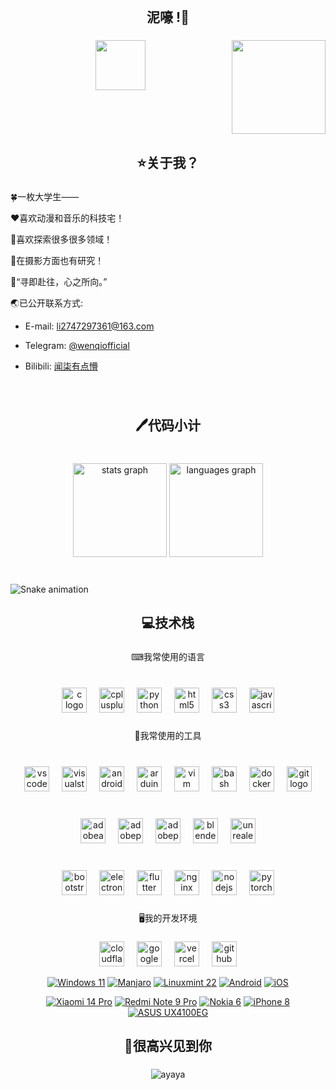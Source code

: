<br clear="both">

<h2 align="center">泥嚎 !👋</h2>

###

<img align="right" width="150" src="https://i.imgflip.com/65efzo.gif"  />

###

<div align="center">
  <img height="80" src="https://readme-typing-svg.demolab.com?font=Fira+Code&pause=1000&color=39C5BB&center=true&vCenter=true&width=435&lines=Hi+there%F0%9F%91%8B!;Welcome+to+my+page!"  />
</div>

###

<br clear="both">

<h2 align="center">⭐关于我？</h2>

###

🍀一枚大学生——

❤喜欢动漫和音乐的科技宅！

🔭喜欢探索很多很多领域！

📸在摄影方面也有研究！

💭“寻即赴往，心之所向。”

🌏已公开联系方式:

- E-mail: <li2747297361@163.com>

- Telegram: [@wenqiofficial](https://t.me/wenqiofficial)

- Bilibili: [闻柒有点懵](https://space.bilibili.com/168567806)

###

<br clear="both">

<h2 align="center">🖊代码小计</h2>

###

<br clear="both">

<div align="center">
<!--   <img src="https://streak-stats.demolab.com?user=WenqiOfficial&locale=en&mode=weekly&theme=dracula&hide_border=true&border_radius=5" height="150" alt="streak graph"  /><br> -->
  <img src="https://github-readme-stats.vercel.app/api?username=WenqiOfficial&hide_title=false&hide_rank=false&show_icons=true&include_all_commits=true&count_private=true&disable_animations=false&theme=dracula&locale=en&hide_border=true&custom_title=WenqiOfficial's%20GitHub%20Adventurer%20Card" height="150" alt="stats graph"  />
  <img src="https://github-readme-stats.vercel.app/api/top-langs?username=WenqiOfficial&locale=en&hide_title=false&layout=compact&card_width=320&langs_count=5&theme=dracula&hide_border=true&custom_title=Languages%20I%E2%80%99ve%20worked%20with" height="150" alt="languages graph"  />
</div>

###

<br clear="both">

<img src="https://raw.githubusercontent.com/WenqiOfficial/profile/output/snake.svg" alt="Snake animation" />

###

<h2 align="center">💻技术栈</h2>

###

<p align="center">⌨我常使用的语言</p>

###

<br clear="both">

<div align="center">
  <img src="https://skillicons.dev/icons?i=c" height="40" alt="c logo"  />
  <img width="12" />
  <img src="https://skillicons.dev/icons?i=cpp" height="40" alt="cplusplus logo"  />
  <img width="12" />
  <img src="https://skillicons.dev/icons?i=py" height="40" alt="python logo"  />
  <img width="12" />
  <img src="https://skillicons.dev/icons?i=html" height="40" alt="html5 logo"  />
  <img width="12" />
  <img src="https://skillicons.dev/icons?i=css" height="40" alt="css3 logo"  />
  <img width="12" />
  <img src="https://skillicons.dev/icons?i=js" height="40" alt="javascript logo"  />
</div>

###

<p align="center">💾我常使用的工具</p>

###

<br clear="both">

<div align="center">
  <img src="https://skillicons.dev/icons?i=vscode" height="40" alt="vscode logo"  />
  <img width="12" />
  <img src="https://skillicons.dev/icons?i=visualstudio" height="40" alt="visualstudio logo"  />
  <img width="12" />
  <img src="https://skillicons.dev/icons?i=androidstudio" height="40" alt="androidstudio logo"  />
  <img width="12" />
  <img src="https://skillicons.dev/icons?i=arduino" height="40" alt="arduino logo"  />
  <img width="12" />
  <img src="https://skillicons.dev/icons?i=vim" height="40" alt="vim logo"  />
  <img width="12" />
  <img src="https://skillicons.dev/icons?i=bash" height="40" alt="bash logo"  />
  <img width="12" />
  <img src="https://skillicons.dev/icons?i=docker" height="40" alt="docker logo"  />
  <img width="12" />
  <img src="https://skillicons.dev/icons?i=git" height="40" alt="git logo"  />
</div>

###

<br clear="both">

<div align="center">
  <img src="https://skillicons.dev/icons?i=ae" height="40" alt="adobeaftereffects logo"  />
  <img width="12" />
  <img src="https://skillicons.dev/icons?i=pr" height="40" alt="adobepremierepro logo"  />
  <img width="12" />
  <img src="https://skillicons.dev/icons?i=ps" height="40" alt="adobephotoshop logo"  />
  <img width="12" />
  <img src="https://skillicons.dev/icons?i=blender" height="40" alt="blender logo"  />
  <img width="12" />
  <img src="https://skillicons.dev/icons?i=unreal" height="40" alt="unrealengine logo"  />
</div>

###

<br clear="both">

<div align="center">
  <img src="https://skillicons.dev/icons?i=bootstrap" height="40" alt="bootstrap logo"  />
  <img width="12" />
  <img src="https://skillicons.dev/icons?i=electron" height="40" alt="electron logo"  />
  <img width="12" />
  <img src="https://skillicons.dev/icons?i=flutter" height="40" alt="flutter logo"  />
  <img width="12" />
  <img src="https://skillicons.dev/icons?i=nginx" height="40" alt="nginx logo"  />
  <img width="12" />
  <img src="https://skillicons.dev/icons?i=nodejs" height="40" alt="nodejs logo"  />
  <img width="12" />
  <img src="https://skillicons.dev/icons?i=pytorch" height="40" alt="pytorch logo"  />
</div>

###

<p align="center">🖥️我的开发环境</p>

###

<div align="center">
  <img src="https://skillicons.dev/icons?i=cloudflare" height="40" alt="cloudflare logo"  />
  <img width="12" />
  <img src="https://skillicons.dev/icons?i=gcp" height="40" alt="googlecloud logo"  />
  <img width="12" />
  <img src="https://skillicons.dev/icons?i=vercel" height="40" alt="vercel logo"  />
  <img width="12" />
  <img src="https://skillicons.dev/icons?i=github" height="40" alt="github logo"  />
</div>

<p></p>

<div align="center">
<a href="https://www.microsoft.com/windows11"><img src="https://img.shields.io/badge/Windows%2011-00BBFF?style=flat-square&logo=Windows&logoColor=FFFFFF&labelColor=00BBFF" alt="Windows 11"></a>
<a href="https://manjaro.org"><img src="https://img.shields.io/badge/Manjaro-00C000?style=flat-square&logo=manjaro&logoColor=FFFFFF&labelColor=00C000" alt="Manjaro"></a>
<a href="https://www.linuxmint.com/"><img src="https://img.shields.io/badge/Linuxmint%2022-00C000?style=flat-square&logo=linuxmint&logoColor=FFFFFF" alt="Linuxmint 22"></a>
<a href="https://www.android.com/"><img src="https://img.shields.io/badge/Android-00C000?style=flat-square&logo=android&logoColor=FFFFFF&labelColor=00C000" alt="Android"></a>
<a href="https://www.apple.com/ios"><img src="https://img.shields.io/badge/iOS-4F4F4F?style=flat-square&logo=apple&logoColor=FFFFFF&labelColor=4F4F4F" alt="iOS"></a>
</div>

<p></p>

<div align="center">
<a href="https://www.mi.com/xiaomi-14-pro"><img src="https://img.shields.io/badge/Xiaomi%2014%20Pro-ED9121?style=flat-square&logo=xiaomi&logoColor=FFFFFF&labelColor=ED9121" alt="Xiaomi 14 Pro"></a>
<a href="https://www.mi.com/redminote9pro"><img src="https://img.shields.io/badge/Redmi%20Note%209%20Pro-ED9121?style=flat-square&logo=xiaomi&logoColor=FFFFFF&labelColor=ED9121" alt="Redmi Note 9 Pro"></a>
<a href="https://www.nokia.com/phones/en_int/nokia-6-0"><img src="https://img.shields.io/badge/Nokia%206-4F4F4F?style=flat-square&logo=nokia&logoColor=FFFFFF&labelColor=4F4F4F" alt="Nokia 6"></a>
<a href="https://support.apple.com/kb/SP767"><img src="https://img.shields.io/badge/iPhone%208-4F4F4F?style=flat-square&logo=apple&logoColor=FFFFFF&labelColor=4F4F4F" alt="iPhone 8"></a>
<a href="https://www.asus.com.cn/laptops/for-home/zenbook/ux4100e/"><img src="https://img.shields.io/badge/ASUS%20UX4100EG-0077FF?style=flat-square&logo=asus&logoColor=FFFFFF&labelColor=0077FF" alt="ASUS UX4100EG"></a>
</div>

###

<h2 align="center">🎉很高兴见到你</h2>

###

<div align="center">
  <img src="https://count.ayaya.beauty/get/@WenqiOfficial?theme=rule34" alt="ayaya">
</div>

###
